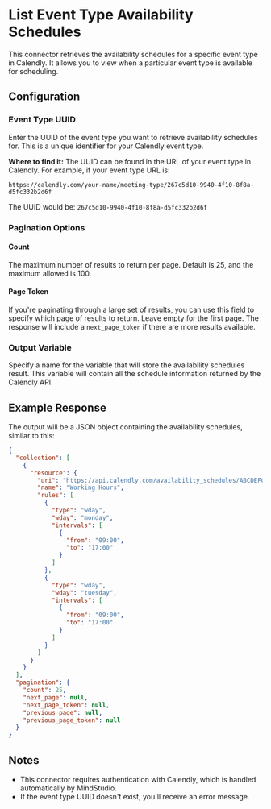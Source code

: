 # List Event Type Availability Schedules

This connector retrieves the availability schedules for a specific event type in Calendly. It allows you to view when a particular event type is available for scheduling.

## Configuration

### Event Type UUID
Enter the UUID of the event type you want to retrieve availability schedules for. This is a unique identifier for your Calendly event type.

**Where to find it:** The UUID can be found in the URL of your event type in Calendly. For example, if your event type URL is:
```
https://calendly.com/your-name/meeting-type/267c5d10-9940-4f10-8f8a-d5fc332b2d6f
```
The UUID would be: `267c5d10-9940-4f10-8f8a-d5fc332b2d6f`

### Pagination Options

#### Count
The maximum number of results to return per page. Default is 25, and the maximum allowed is 100.

#### Page Token
If you're paginating through a large set of results, you can use this field to specify which page of results to return. Leave empty for the first page. The response will include a `next_page_token` if there are more results available.

### Output Variable
Specify a name for the variable that will store the availability schedules result. This variable will contain all the schedule information returned by the Calendly API.

## Example Response

The output will be a JSON object containing the availability schedules, similar to this:

```json
{
  "collection": [
    {
      "resource": {
        "uri": "https://api.calendly.com/availability_schedules/ABCDEFGHIJKLMNOP",
        "name": "Working Hours",
        "rules": [
          {
            "type": "wday",
            "wday": "monday",
            "intervals": [
              {
                "from": "09:00",
                "to": "17:00"
              }
            ]
          },
          {
            "type": "wday",
            "wday": "tuesday",
            "intervals": [
              {
                "from": "09:00",
                "to": "17:00"
              }
            ]
          }
        ]
      }
    }
  ],
  "pagination": {
    "count": 25,
    "next_page": null,
    "next_page_token": null,
    "previous_page": null,
    "previous_page_token": null
  }
}
```

## Notes

- This connector requires authentication with Calendly, which is handled automatically by MindStudio.
- If the event type UUID doesn't exist, you'll receive an error message.
